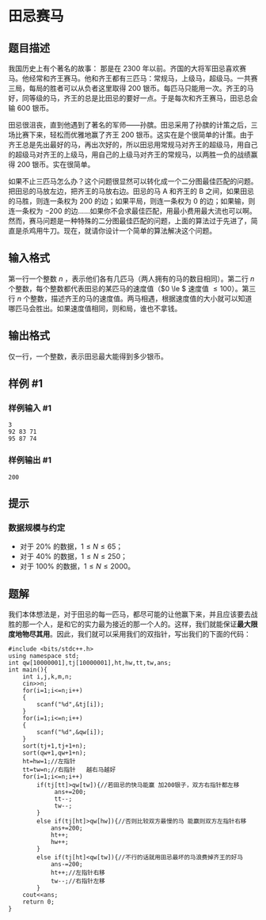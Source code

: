 # 田忌赛马

## 题目描述

我国历史上有个著名的故事： 那是在 $2300$ 年以前。齐国的大将军田忌喜欢赛马。他经常和齐王赛马。他和齐王都有三匹马：常规马，上级马，超级马。一共赛三局，每局的胜者可以从负者这里取得 $200$ 银币。每匹马只能用一次。齐王的马好，同等级的马，齐王的总是比田忌的要好一点。于是每次和齐王赛马，田忌总会输 $600$ 银币。

田忌很沮丧，直到他遇到了著名的军师――孙膑。田忌采用了孙膑的计策之后，三场比赛下来，轻松而优雅地赢了齐王 $200$ 银币。这实在是个很简单的计策。由于齐王总是先出最好的马，再出次好的，所以田忌用常规马对齐王的超级马，用自己的超级马对齐王的上级马，用自己的上级马对齐王的常规马，以两胜一负的战绩赢得 $200$ 银币。实在很简单。

如果不止三匹马怎么办？这个问题很显然可以转化成一个二分图最佳匹配的问题。把田忌的马放左边，把齐王的马放右边。田忌的马 A 和齐王的 B 之间，如果田忌的马胜，则连一条权为 $200$ 的边；如果平局，则连一条权为 $0$ 的边；如果输，则连一条权为 $-200$ 的边……如果你不会求最佳匹配，用最小费用最大流也可以啊。然而，赛马问题是一种特殊的二分图最佳匹配的问题，上面的算法过于先进了，简直是杀鸡用牛刀。现在，就请你设计一个简单的算法解决这个问题。

## 输入格式

第一行一个整数 $n$ ，表示他们各有几匹马（两人拥有的马的数目相同）。第二行 $n$ 个整数，每个整数都代表田忌的某匹马的速度值（$0 \le $ 速度值 $\le 100$）。第三行 $n$ 个整数，描述齐王的马的速度值。两马相遇，根据速度值的大小就可以知道哪匹马会胜出。如果速度值相同，则和局，谁也不拿钱。

## 输出格式

仅一行，一个整数，表示田忌最大能得到多少银币。

## 样例 #1

### 样例输入 #1

```
3
92 83 71
95 87 74
```

### 样例输出 #1

```
200
```

## 提示

### 数据规模与约定

- 对于 $20\%$ 的数据，$1\le N\le 65$；
- 对于 $40\%$ 的数据，$1\le N\le 250$；
- 对于 $100\%$ 的数据，$1\le N\le2000$。

## 题解
我们本体想法是，对于田忌的每一匹马，都尽可能的让他赢下来，并且应该要去战胜的那一个人，是和它的实力最为接近的那一个人的。这样，我们就能保证**最大限度地物尽其用**。因此，我们就可以采用我们的双指针，写出我们的下面的代码：
```
#include <bits/stdc++.h>
using namespace std;
int qw[10000001],tj[10000001],ht,hw,tt,tw,ans;
int main(){
    int i,j,k,m,n;
    cin>>n;
    for(i=1;i<=n;i++)
    {
        scanf("%d",&tj[i]);
    }
    for(i=1;i<=n;i++)
    {
        scanf("%d",&qw[i]);
    }
    sort(tj+1,tj+1+n);
    sort(qw+1,qw+1+n);
    ht=hw=1;//左指针 
    tt=tw=n;//右指针   越右马越好 
    for(i=1;i<=n;i++)
        if(tj[tt]>qw[tw]){//若田忌的快马能赢 加200银子，双方右指针都左移
             ans+=200;
             tt--;
             tw--;
        }
        else if(tj[ht]>qw[hw]){//否则比较双方最慢的马 能赢则双方左指针右移
            ans+=200;
            ht++;
            hw++;
        }
        else if(tj[ht]<qw[tw]){//不行的话就用田忌最坏的马浪费掉齐王的好马
            ans-=200;
            ht++;//左指针右移
            tw--;//右指针左移 
        }
    cout<<ans;
    return 0; 
}

```